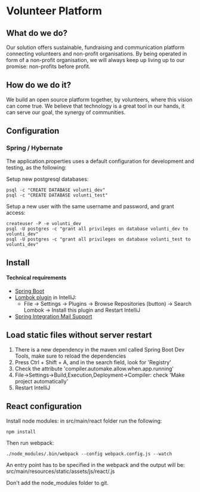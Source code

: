 # Volunteer Platform


## What do we do?

Our solution offers sustainable, fundraising and communication platform connecting volunteers and non-profit organisations. By being operated in form of a non-profit organisation, we will always keep up living up to our promise: non-profits before profit. 

## How do we do it?

We build an open source platform together, by volunteers, where this vision can come true.
We believe that technology is a great tool in our hands, it can serve our goal, the synergy of communities.


## Configuration

### Spring / Hybernate

The application.properties uses a default configuration for development and testing, as the following:

Setup new postgresql databases:

```
psql -c "CREATE DATABASE volunti_dev"
psql -c "CREATE DATABASE volunti_test"
```

Setup a new user with the same username and password, and grant access:

```
createuser -P -e volunti_dev
psql -U postgres -c "grant all privileges on database volunti_dev to volunti_dev"
psql -U postgres -c "grant all privileges on database volunti_test to volunti_dev"
```

## Install

#### Technical requirements

- [Spring Boot](http://projects.spring.io/spring-boot/)
- [Lombok plugin](https://dzone.com/articles/tired-getters-and-setters) in IntelliJ:
    - File → Settings → Plugins → Browse Repositories (button) → Search Lombok → Install  this plugin and Restart IntelliJ 
- [Spring Integration Mail Support](http://docs.spring.io/spring-boot/docs/current/reference/html/boot-features-email.html)


## Load static files without server restart
1. There is a new dependency in the maven xml called Spring Boot Dev Tools, make sure to reload the dependencies
2. Press Ctrl + Shift + A, and in the search field, look for 'Registry'
3. Check the attribute 'compiler.automake.allow.when.app.running'
4. File->Settings->Build,Execution,Deployment->Compiler: check 'Make project automatically'
5. Restart IntelliJ

## React configuration

Install node modules: in src/main/react folder run the following: 

```
npm install  
```

Then run webpack:
```
./node_modules/.bin/webpack --config webpack.config.js --watch
```
An entry point has to be specified in the webpack and the output will be:
src/main/resources/static/assets/js/react/<filename>.js

Don't add the node_modules folder to git.